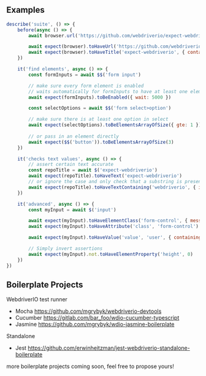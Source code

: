 ## Examples

```js
describe('suite', () => {
    before(async () => {
        await browser.url('https://github.com/webdriverio/expect-webdriverio')

        await expect(browser).toHaveUrl('https://github.com/webdriverio/expect-webdriverio')
        await expect(browser).toHaveTitle('expect-webdriverio', { containing: true })
    })

    it('find elements', async () => {
        const formInputs = await $$('form input')

        // make sure every form element is enabled
        // waits automatically for formInputs to have at least one element
        await expect(formInputs).toBeEnabled({ wait: 5000 })

        const selectOptions = await $$('form select>option')

        // make sure there is at least one option in select
        await expect(selectOptions).toBeElementsArrayOfSize({ gte: 1 })
        
        // or pass in an element directly
        await expect($$('button')).toBeElementsArrayOfSize(3)
    })

    it('checks text values', async () => {
        // assert certain text accurate
        const repoTitle = await $('expect-webdriverio')
        await expect(repoTitle).toHaveText('expect-webdriverio')
        // or ignore the case and only check that a substring is present
        await expect(repoTitle).toHaveTextContaining('webdriverio', { ignoreCase: true })
    })

    it('advanced', async () => {
        const myInput = await $('input')

        await expect(myInput).toHaveElementClass('form-control', { message: 'Not a form control!', })
        await expect(myInput).toHaveAttribute('class', 'form-control') // alias toHaveAttr

        await expect(myInput).toHaveValue('value', 'user', { containing: true, ignoreCase: true })

        // Simply invert assertions
        await expect(myInput).not.toHaveElementProperty('height', 0)
    })
})
```

## Boilerplate Projects

WebdriverIO test runner
- Mocha https://github.com/mgrybyk/webdriverio-devtools
- Cucumber https://gitlab.com/bar_foo/wdio-cucumber-typescript
- Jasmine https://github.com/mgrybyk/wdio-jasmine-boilerplate

Standalone
- Jest https://github.com/erwinheitzman/jest-webdriverio-standalone-boilerplate

more boilerplate projects coming soon, feel free to propose yours!
